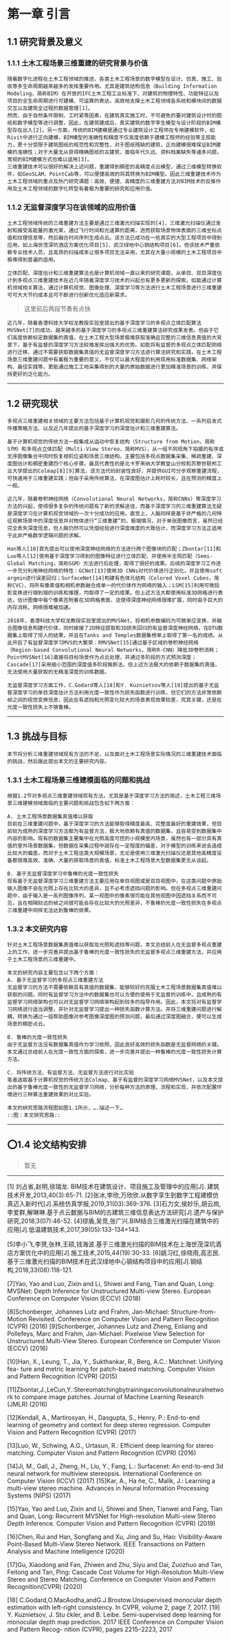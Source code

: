 # 第一章 引言

## 1.1 研究背景及意义
### 1.1.1 土木工程场景三维重建的研究背景与价值

	随着数字化进程在土木工程领域的推进，各类土木工程场景的数字模型在设计、仿真、施工、验收等多生命周期越来越多的发挥重要作用。尤其是建筑结构信息（Building Information Modeling，简称BIM）在开放的IFC土木工程工业标准下，对建筑的物理特性、功能特征以及项目的全生命周期进行可建模、可运算的表达，高效地支撑土木工程领域各系统和模块间的数据交互以及建筑全过程的数据管理[1]。
	然而，由于自然条件限制、工时紧等因素，在建筑真实施工时，不可避免的要对建筑设计时的图纸和数字模型等进行调整，因此，在建筑建成后，真实建筑的数字孪生模型与设计阶段的BIM模型存在出入[2]。另一方面，传统的BIM建模是通过专业建筑设计工程师在专用建模软件，如Rivit中进行正向建模，BIM模型的准确性和精度不仅高度依赖于建模工程师的经验等主观能力，更十分受限于建筑图纸的规范性和完整性，对于图纸残缺的建筑，正向建模很难保证BIM建模的准确性；对于大量无从获得精确图纸的古建筑，面临年代久远、资料档案缺失等诸多问题，常规的BIM建模方式也难以适用[3]。
	三维重建技术可以很好的解决上述问题，重建得到稠密的高精度点云模型，通过三维模型转换软件，如GeoSLAM、PointCab等，可以便捷高效的将其转换为BIM模型。因此三维重建技术作为土木工程领域的重点及热门研究课题：高效、便捷、高精度的三维重建方法对BIM技术的反推作用及土木工程领域的数字化转型有着极为重要的研究和应用价值。

### 1.1.2 无监督深度学习在该领域的应用价值

	土木工程领域传统的三维重建方法主要是通过三维激光扫描实现的[4]，三维激光扫描仪通过发射和接受高能量的激光束，通过飞行时间和光速算的距离，进而获取场景物体表面的三维坐标点值和纹理信息等，然后融合时间序列生成点云。该方法已成功在一些真实的大型工程项目中得到应用，如上海世茂深坑酒店方案优化项目[5]、武汉绿地中心钢结构项目[6]。但该技术严重依赖专业技术人员，且高昂的扫描成本让很多项目无法采用，尤其在大量小规模的土木工程项目中极难得到普遍的适用。

	立体匹配、深度估计和三维重建算法也是计算机领域一直以来的研究课题，从单目、双目深度估计到多视点三维重建技术在近几年随着深度学习技术的兴起也有更多更新的探索。如能通过计算机领域相关算法，通过计算机视觉、图像处理、深度学习等方法进行土木工程场景进行三维重建可可大大节约成本且可不断进行创新优化适应新需求。

> 这里前后两段节奏有点快

	近几年，随着香港科技大学权龙教授实验室提出的基于深度学习的多视点立体匹配算法MVSNet[7]的成功，越来越多的基于深度学习的多视点三维重建算法研究成果发表。但由于它们高度依赖标定数据集的真值，在土木工程大型场景极难获取准确且完整的三维信息真值的大背景下，基于有监督的深度学习方法较难发挥出强大的优势。如能将有监督的多视点立体匹配网络进行迁移，通过不需要获取数据集真值的无监督深度学习方法进行算法研究和实践，在土木工程场景三维重建问题中有着极为重要的意义，不仅可以最大程度的利用现用标准数据集、网络架构、最佳实践等，更能通过施工工地采集得到的大量的原始数据进行更加精准场景的训练，并保持更好的泛化能力。

---
## 1.2 研究现状
	多视点三维重建相关领域的主要方法包括基于计算机视觉和摄影几何的传统方法、一系列启发式传播策略方法、以及近几年提出的基于深度学习的深度估计和三维重建算法。

	基于计算机视觉的传统方法一般集成从运动中恢复结构（Structure from Motion，简称SfM）和多视点立体匹配（Multi-View Stereo，简称MVS），从一组不同视角下拍摄的有序或无序图像集合中同时恢复相机位姿和场景三维结构。主要包括多视点数据集采集、稀疏重建、深度图估计和稠密重建四个核心步骤。最具代表性的是北卡罗来纳大学教堂山分校和苏黎世联邦工业大学提出的Colmap[8][9]算法，该方法代码封装性良好，并提供GUI可分步观察重建流程，可快速用于三维重建实践；但由于采用传统算法，在深度图估计上耗时较长，且在预测的精度上一般。

	近几年，随着卷积神经网络（Convolutional Neural Networks，简称CNNs）等深度学习方法的兴起，使得很多复杂的传统问题有了新的求解途径，而基于深度学习的三维重建算法无疑是深度学习在计算机视觉领域的一次十分成功的应用。直觉上，人脑同样是基于非严格的几何特征观察场景中的深度信息并对物体进行“三维重建”的，极端情况，对于单张图像而言，虽然已经完全丢失深度信息，但人脑仍然可以凭借经验进行深度维度的大致估计，而深度学习方法正适用于此非严格数学逻辑问题的求解。

	Han等人[10]首先提出可以使用深度神经网络的方法进行两个图像块的匹配；Zbontar[11]和Luo等人[12]使用基于深度学习得到的图像特征进行立体匹配，并使用半全局匹配（Semi-Global Matching，简称SGM）方法进行后处理，取得了很好的成果。后续的深度学习工作进一步充分利用神经网络的特性：GCNet[13]使用3D CNNs对代价体进行正则化，并且使用soft argmin进行误差回归；SurfaceNet[14]构建有色体元结构（Colored Voxel Cubes，简称CVC），将所有像素值和相机参数融合成单一的代价体作为网络的输入；LSM[15]利用可微投影变换进行端到端的训练和推理，均取得了一定的成果。但上述方法大都使用标准3D网格进行表达，估计图像中每个像素否附着在3D网格表面，这使得深度神经网络很难扩展，同时由于巨大的内存消耗，网络很难被加速。

	2018年，香港科技大学权龙教授实验室提出的MVSNet，将相机参数编码为可微单应变换，并融合图像信息构建代价体，同时嫁接了2D特征提取和3D损失回归的有监督深度神经网络，在DTU数据集上取得了惊人的结果，并且在Tanks and Temples数据集榜单上取得了第一名的成绩。从此开启了有监督深度学习MVS的大繁荣：RMVSNet[15]通过基于区域的卷积神经网络（Region-based Convolutional Neural Networks，简称R-CNN）降低3D卷积消耗；PointMVSNet[16]直接将目标场景作为点云处理，并通过多阶段的方式预测深度；Cascade[17]采用缩小范围的深度值多阶段推断法。但上述方法极大的依赖于数据集的真值，无法使用大量获取的无精准深度的训练数据。

	无监督深度学习方面工作，C.Godard等人[18]和Y. Kuznietsov等人[19]提出的基于无监督深度学习的单目深度估计方法利用光度一致性作为损失函数进行训练，但它们的方法非常依赖帧之间的视觉变换信息，因此在有遮挡和光照变化较大的场景表现效果较差，究其关键，还是在光度一致性损失上不够鲁棒。

---
## 1.3 挑战与目标
	本节将分析三维重建领域现有方法的不足，以及面对土木工程场景实际情况的三维重建技术面临的挑战，然后据此提出本文的主要研究内容。

### 1.3.1 土木工程场景三维建模面临的问题和挑战

	根据1.2节对多视点三维重建领域现有方法，尤其是基于深度学习方法的简述，土木工程三维场景三维建模领域面临的主要问题和挑战包含如下两方面：

	A. 土木工程场景数据集真值难以获取
	目前在三维重建问题中，基于深度学习的方法能够取得精度最高、完整度最好的重建效果，但目前较为成熟的深度学习方法都为有监督方法，极大地依赖有真值的数据集，且容易受到数据集中内容的影响。现有的数据集主要集中在光照高度可控的小规模室内场景，虽然也有一部分具有真值的室外场景数据集，但数据在采集过程中就存在一定程度的偏差，对于模型的训练来说会造成比较大的偏差。而对于土木工程这类大规模场景，无论是使用三维激光扫描仪还是其他高精度设备都很难高效、准确、大量的获取场景的真值，标准土木工程场景大型数据集更无从谈起。

	B. 基于无监督深度学习中鲁棒的光度一致性损失
	现有基于无监督深度学习三维重建方法主要应用在单目视图或是双目视图中，在这类问题中原始输入图像不会在光照上存在比较大的差异，且不必考虑遮挡问题的影响。但在多视点三维重建问题中，由于输入是一系列图像序列，某一视图中的像素很可能在其他视图中因遮挡关系而不可见，且在相隔较远的帧之间很可能会存在比较大的光照差异，不鲁棒的光度一致性损失在多视点三维重建中同样无法达到鲁棒的效果。
	

### 1.3.2 本文研究内容

	针对土木工程场景数据集真值难以获取及光照和遮挡等问题，本文总结前人在无监督多视点重建上的工作，进一步完善并提出基于鲁棒的光度一致性损失的无监督多视点三维重建方法，并应用于土木工程场景的三维重建中。

	本文的研究内容主要包含以下两个方面：
	A. 基于无监督学习的多视点三维重建方法
	无监督学习的方法不需要依赖具有真值的数据集，能够较好的克服土木工程场景数据集真值难以获取的问题。同时有监督学习方法中的数据集也可以方便的使用于无监督的训练中，且成熟的有监督学习网络架构也可以对无监督学习网络架构起到较多的指导作用。因此，本文将对有监督学习网络进行适当调整，并针对无监督学习提出一种损失函数计算方法。并将三维重建问题进行解耦，转换为通过一组帮助图像对参考图像深度图的预测问题，最后通过深度图融合，便可以生成场景的稠密点云。

	B. 鲁棒的光度一致性损失
	由于无监督方法没有数据集真值作为学习依照，因此良好高效的损失函数是无监督网络的关键。本文通过总结前人在光度一致性方面的探索，进一步完善并提出一种鲁棒的光度一致性损失计算方法。

	C. 将传统方法、有监督方法、无监督方法进行对比实验
	笔者选取基于计算机视觉的传统方法Colmap、基于有监督的深度学习网络MVSNet，以及本文提出的基于鲁棒光度一致性的无监督学习网络，分析每种方法的原理、流程和实现，并依次配置环境进行三种算法重建效果的对比实验。

	本文的研究思路流程图如图1.1所示，….描述一下…
	::图：本文研究思路::

---
## ⭕️1.4 论文结构安排
> 暂无


---
[1] 刘占省,赵明,徐瑞龙. BIM技术在建筑设计、项目施工及管理中的应用[J]. 建筑技术开发,2013,40(3):65-71. 
[2]张冰,李欣,万欣欣.从数字孪生到数字工程建模仿真迈入新时代[J].系统仿真学报,2019,31(03):369-376.
[3]石力文,侯妙乐,胡云岗,李爱群,解琳琳.基于点云数据与BIM的古建筑三维信息表达方法研究[J].遗产与保护研究,2018,3(07):46-52.
[4]缪盾,吴竞,张广兴.BIM结合三维激光扫描在建筑中的应用[J].低温建筑技术,2017,39(05):133-134+143.

[5]李小飞,李赟,张林,王硕,钱海波.基于三维激光扫描的BIM技术在上海世茂深坑酒店方案优化中的应用[J].施工技术,2015,44(19):30-33.
[6]姚习红,徐晓雨,高志民.基于三维激光扫描的BIM技术在武汉绿地中心钢结构项目中的应用[J].钢结构,2018,33(08):118-121.

[7]Yao, Yao and Luo, Zixin and Li, Shiwei and Fang, Tian and Quan, Long: MVSNet: Depth Inference for Unstructured Multi-view Stereo. European Conference on Computer Vision (ECCV) (2018)

[8]Schonberger, Johannes Lutz and Frahm, Jan-Michael: Structure-from-Motion Revisited. Conference on Computer Vision and Pattern Recognition (CVPR) (2016)
[9]Schonberger, Johannes Lutz and Zheng, Enliang and Pollefeys, Marc and Frahm, Jan-Michael: Pixelwise View Selection for Unstructured Multi-View Stereo. European Conference on Computer Vision (ECCV) (2016)


[10]Han, X., Leung, T., Jia, Y., Sukthankar, R., Berg, A.C.: Matchnet: Unifying fea- ture and metric learning for patch-based matching. Computer Vision and Pattern 
Recognition (CVPR) (2015) 

[11]Zbontar,J.,LeCun,Y.:Stereomatchingbytrainingaconvolutionalneuralnetwork to compare image patches. Journal of Machine Learning Research (JMLR) (2016) 

[12]Kendall, A., Martirosyan, H., Dasgupta, S., Henry, P.: End-to-end learning of geometry and context for deep stereo regression. Computer Vision and Pattern Recognition (CVPR) (2017) 

[13]Luo, W., Schwing, A.G., Urtasun, R.: Efficient deep learning for stereo matching. Computer Vision and Pattern Recognition (CVPR) (2016) 


[14]Ji, M., Gall, J., Zheng, H., Liu, Y., Fang, L.: Surfacenet: An end-to-end 3d neural network for multiview stereopsis. International Conference on Computer Vision (ICCV) (2017) 
[15]Kar, A., Ha ̈ne, C., Malik, J.: Learning a multi-view stereo machine. Advances in Neural Information Processing Systems (NIPS) (2017) 

[15]Yao, Yao and Luo, Zixin and Li, Shiwei and Shen, Tianwei and Fang, Tian and Quan, Long: Recurrent MVSNet for High-resolution Multi-view Stereo Depth Inference. Computer Vision and Pattern Recognition (CVPR) (2019)

[16]Chen, Rui and Han, Songfang and Xu, Jing and Su, Hao: Visibility-Aware Point-Based Multi-View Stereo Network. IEEE Transactions on Pattern Analysis and Machine Intelligence (2020)

[17]Gu, Xiaodong and Fan, Zhiwen and Zhu, Siyu and Dai, Zuozhuo and Tan, Feitong and Tan, Ping: Cascade Cost Volume for High-Resolution Multi-View Stereo and Stereo Matching. Conference on Computer Vision and Pattern Recognition(CVPR) (2020)


[18] C.Godard,O.MacAodha,andG.J.Brostow.Unsupervised monocular depth estimation with left-right consistency. In CVPR, volume 2, page 7, 2017.
[19] Y. Kuznietsov, J. Stu ̈ckler, and B. Leibe. Semi-supervised deep learning for monocular depth map prediction. 2017 IEEE Conference on Computer Vision and Pattern Recog- nition (CVPR), pages 2215–2223, 2017




